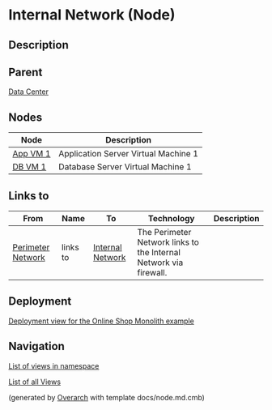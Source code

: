 
# Internal Network (Node)
## Description


## Parent
[Data Center](../../../../software-development/architecture/example/monolith/data-center.md)
## Nodes
| Node | Description |
|---|---|
| [App VM 1](../../../../software-development/architecture/example/monolith/app-vm1.md)| Application Server Virtual Machine 1 |
| [DB VM 1](../../../../software-development/architecture/example/monolith/db-vm1.md)| Database Server Virtual Machine 1 |
## Links to
| From | Name | To | Technology | Description |
|---|---|---|---|---|
| [Perimeter Network](../../../../software-development/architecture/example/monolith/perimeter-network.md) | links to | [Internal Network](../../../../software-development/architecture/example/monolith/internal-network.md) | The Perimeter Network links to the Internal Network via firewall. |


## Deployment
[Deployment view for the Online Shop Monolith example](../../../../software-development/architecture/example/monolith/deployment-view.md)


## Navigation
[List of views in namespace](./views-in-namespace.md)

[List of all Views](../../../../views.md)


(generated by [Overarch](https://github.com/soulspace-org/overarch) with template docs/node.md.cmb)
